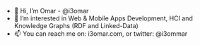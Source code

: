 - 👋 Hi, I’m Omar - @i3omar
- 👀 I’m interested in Web & Mobile Apps Development, HCI and Knowledge Graphs (RDF and Linked-Data)
- 📫 You can reach me on: i3omar.com, or twitter: @i3ommar

<!---
i3omar/i3omar is a ✨ special ✨ repository because its `README.md` (this file) appears on your GitHub profile.
You can click the Preview link to take a look at your changes.
--->
